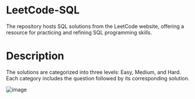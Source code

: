 # LeetCode-SQL
The repository hosts SQL solutions from the LeetCode website, offering a resource for practicing and refining SQL programming skills.

# Description
The solutions are categorized into three levels: Easy, Medium, and Hard. Each category includes the question followed by its corresponding solution.


![image](https://github.com/santhoshdm07/LeetCode-SQL/assets/50210267/45486ea9-6ed4-4796-9469-512c0a814708)

